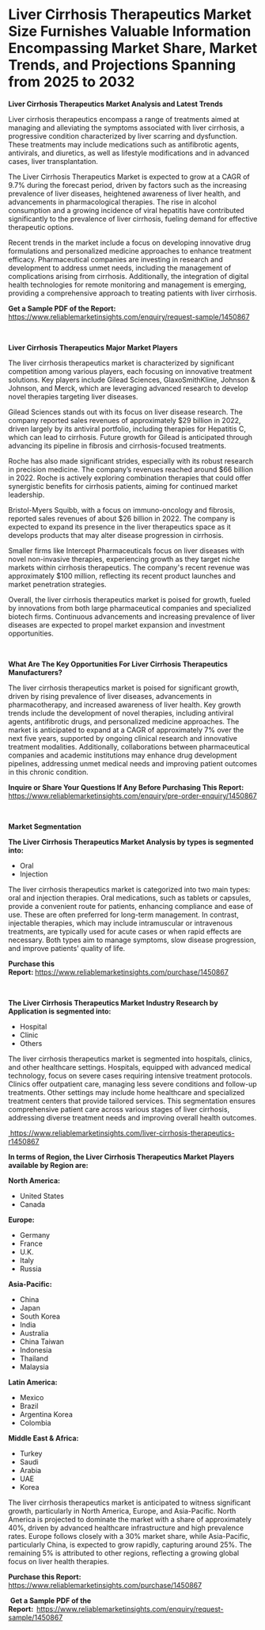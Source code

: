 <p><h1>Liver Cirrhosis Therapeutics Market Size Furnishes Valuable Information Encompassing Market Share, Market Trends, and Projections Spanning from 2025 to 2032</h1></p><p><strong>Liver Cirrhosis Therapeutics Market Analysis and Latest Trends</strong></p>
<p><p>Liver cirrhosis therapeutics encompass a range of treatments aimed at managing and alleviating the symptoms associated with liver cirrhosis, a progressive condition characterized by liver scarring and dysfunction. These treatments may include medications such as antifibrotic agents, antivirals, and diuretics, as well as lifestyle modifications and in advanced cases, liver transplantation. </p><p>The Liver Cirrhosis Therapeutics Market is expected to grow at a CAGR of 9.7% during the forecast period, driven by factors such as the increasing prevalence of liver diseases, heightened awareness of liver health, and advancements in pharmacological therapies. The rise in alcohol consumption and a growing incidence of viral hepatitis have contributed significantly to the prevalence of liver cirrhosis, fueling demand for effective therapeutic options. </p><p>Recent trends in the market include a focus on developing innovative drug formulations and personalized medicine approaches to enhance treatment efficacy. Pharmaceutical companies are investing in research and development to address unmet needs, including the management of complications arising from cirrhosis. Additionally, the integration of digital health technologies for remote monitoring and management is emerging, providing a comprehensive approach to treating patients with liver cirrhosis.</p></p>
<p><strong>Get a Sample PDF of the Report:&nbsp;</strong> <a href="https://www.reliablemarketinsights.com/enquiry/request-sample/1450867?utm_campaign=3453&utm_medium=2&utm_source=Github&utm_content=ia&utm_term=19042025&utm_id=liver-cirrhosis-therapeutics">https://www.reliablemarketinsights.com/enquiry/request-sample/1450867</a></p>
<p>&nbsp;</p>
<p><strong>Liver Cirrhosis Therapeutics Major Market Players</strong></p>
<p><p>The liver cirrhosis therapeutics market is characterized by significant competition among various players, each focusing on innovative treatment solutions. Key players include Gilead Sciences, GlaxoSmithKline, Johnson & Johnson, and Merck, which are leveraging advanced research to develop novel therapies targeting liver diseases.</p><p>Gilead Sciences stands out with its focus on liver disease research. The company reported sales revenues of approximately $29 billion in 2022, driven largely by its antiviral portfolio, including therapies for Hepatitis C, which can lead to cirrhosis. Future growth for Gilead is anticipated through advancing its pipeline in fibrosis and cirrhosis-focused treatments.</p><p>Roche has also made significant strides, especially with its robust research in precision medicine. The company’s revenues reached around $66 billion in 2022. Roche is actively exploring combination therapies that could offer synergistic benefits for cirrhosis patients, aiming for continued market leadership.</p><p>Bristol-Myers Squibb, with a focus on immuno-oncology and fibrosis, reported sales revenues of about $26 billion in 2022. The company is expected to expand its presence in the liver therapeutics space as it develops products that may alter disease progression in cirrhosis.</p><p>Smaller firms like Intercept Pharmaceuticals focus on liver diseases with novel non-invasive therapies, experiencing growth as they target niche markets within cirrhosis therapeutics. The company's recent revenue was approximately $100 million, reflecting its recent product launches and market penetration strategies.</p><p>Overall, the liver cirrhosis therapeutics market is poised for growth, fueled by innovations from both large pharmaceutical companies and specialized biotech firms. Continuous advancements and increasing prevalence of liver diseases are expected to propel market expansion and investment opportunities.</p></p>
<p>&nbsp;</p>
<p><strong>What Are The Key Opportunities For Liver Cirrhosis Therapeutics Manufacturers?</strong></p>
<p><p>The liver cirrhosis therapeutics market is poised for significant growth, driven by rising prevalence of liver diseases, advancements in pharmacotherapy, and increased awareness of liver health. Key growth trends include the development of novel therapies, including antiviral agents, antifibrotic drugs, and personalized medicine approaches. The market is anticipated to expand at a CAGR of approximately 7% over the next five years, supported by ongoing clinical research and innovative treatment modalities. Additionally, collaborations between pharmaceutical companies and academic institutions may enhance drug development pipelines, addressing unmet medical needs and improving patient outcomes in this chronic condition.</p></p>
<p><strong>Inquire or Share Your Questions If Any Before Purchasing This Report:</strong> <a href="https://www.reliablemarketinsights.com/enquiry/pre-order-enquiry/1450867?utm_campaign=3453&utm_medium=2&utm_source=Github&utm_content=ia&utm_term=19042025&utm_id=liver-cirrhosis-therapeutics">https://www.reliablemarketinsights.com/enquiry/pre-order-enquiry/1450867</a></p>
<p>&nbsp;</p>
<p><strong>Market Segmentation</strong></p>
<p><strong>The Liver Cirrhosis Therapeutics Market Analysis by types is segmented into:</strong></p>
<p><ul><li>Oral</li><li>Injection</li></ul></p>
<p><p>The liver cirrhosis therapeutics market is categorized into two main types: oral and injection therapies. Oral medications, such as tablets or capsules, provide a convenient route for patients, enhancing compliance and ease of use. These are often preferred for long-term management. In contrast, injectable therapies, which may include intramuscular or intravenous treatments, are typically used for acute cases or when rapid effects are necessary. Both types aim to manage symptoms, slow disease progression, and improve patients' quality of life.</p></p>
<p><strong>Purchase this Report:&nbsp;</strong><a href="https://www.reliablemarketinsights.com/purchase/1450867?utm_campaign=3453&utm_medium=2&utm_source=Github&utm_content=ia&utm_term=19042025&utm_id=liver-cirrhosis-therapeutics">https://www.reliablemarketinsights.com/purchase/1450867</a></p>
<p>&nbsp;</p>
<p><strong>The Liver Cirrhosis Therapeutics Market Industry Research by Application is segmented into:</strong></p>
<p><ul><li>Hospital</li><li>Clinic</li><li>Others</li></ul></p>
<p><p>The liver cirrhosis therapeutics market is segmented into hospitals, clinics, and other healthcare settings. Hospitals, equipped with advanced medical technology, focus on severe cases requiring intensive treatment protocols. Clinics offer outpatient care, managing less severe conditions and follow-up treatments. Other settings may include home healthcare and specialized treatment centers that provide tailored services. This segmentation ensures comprehensive patient care across various stages of liver cirrhosis, addressing diverse treatment needs and improving overall health outcomes.</p></p>
<p><a href="https://www.reliablemarketinsights.com/liver-cirrhosis-therapeutics-r1450867?utm_campaign=3453&utm_medium=2&utm_source=Github&utm_content=ia&utm_term=19042025&utm_id=liver-cirrhosis-therapeutics">&nbsp;https://www.reliablemarketinsights.com/liver-cirrhosis-therapeutics-r1450867</a></p>
<p><strong>In terms of Region, the Liver Cirrhosis Therapeutics Market Players available by Region are:</strong></p>
<p>
    <p> <strong> North America: </strong>
        <ul>
            <li>United States</li>
            <li>Canada</li>
        </ul>
        </p> 
    <p> <strong> Europe: </strong>
        <ul>
            <li>Germany</li>
            <li>France</li>
            <li>U.K.</li>
            <li>Italy</li>
            <li>Russia</li>
        </ul>
        </p> 
    <p> <strong> Asia-Pacific: </strong>
        <ul>
            <li>China</li>
            <li>Japan</li>
            <li>South Korea</li>
            <li>India</li>
            <li>Australia</li>
            <li>China Taiwan</li>
            <li>Indonesia</li>
            <li>Thailand</li>
            <li>Malaysia</li>
        </ul>
        </p> 
    <p> <strong> Latin America: </strong>
        <ul>
            <li>Mexico</li>
            <li>Brazil</li>
            <li>Argentina Korea</li>
            <li>Colombia</li>
        </ul>
        </p> 
    <p> <strong> Middle East & Africa: </strong>
        <ul>
            <li>Turkey</li>
            <li>Saudi</li>
            <li>Arabia</li>
            <li>UAE</li>
            <li>Korea</li>
        </ul>
    </p>
    </p>
<p><p>The liver cirrhosis therapeutics market is anticipated to witness significant growth, particularly in North America, Europe, and Asia-Pacific. North America is projected to dominate the market with a share of approximately 40%, driven by advanced healthcare infrastructure and high prevalence rates. Europe follows closely with a 30% market share, while Asia-Pacific, particularly China, is expected to grow rapidly, capturing around 25%. The remaining 5% is attributed to other regions, reflecting a growing global focus on liver health therapies.</p></p>
<p><strong>Purchase this Report: </strong><a href="https://www.reliablemarketinsights.com/purchase/1450867?utm_campaign=3453&utm_medium=2&utm_source=Github&utm_content=ia&utm_term=19042025&utm_id=liver-cirrhosis-therapeutics">https://www.reliablemarketinsights.com/purchase/1450867</a></p>
<p>&nbsp;<strong>Get a Sample PDF of the Report:&nbsp;&nbsp;</strong><a href="https://www.reliablemarketinsights.com/enquiry/request-sample/1450867?utm_campaign=3453&utm_medium=2&utm_source=Github&utm_content=ia&utm_term=19042025&utm_id=liver-cirrhosis-therapeutics">https://www.reliablemarketinsights.com/enquiry/request-sample/1450867</a></p>
<p><strong></strong></p>
<p><p></p><p></p><p></p></p>